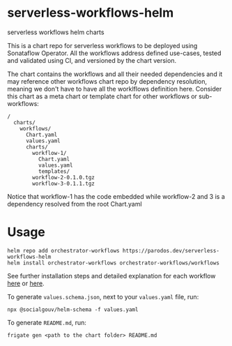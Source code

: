 # serverless-workflows-helm

serverless workflows helm charts 

This is a chart repo for serverless workflows to be deployed using Sonataflow Operator.
All the workflows address defined use-cases, tested and validated using CI, and versioned by the chart version.

The chart contains the workflows and all their needed dependencies and it may reference other workflows chart repo 
by dependency resolution, meaning we don't have to have all the worklflows definition here. 
Consider this chart as a meta chart or template chart for other workflows or sub-workflows:

```
/
  charts/              
    workflows/
      Chart.yaml
      values.yaml
      charts/
        workflow-1/
          Chart.yaml
          values.yaml
          templates/
        workflow-2-0.1.0.tgz
        workflow-3-0.1.1.tgz
```

Notice that workflow-1 has the code embedded while workflow-2 and 3 is a dependency resolved from the root Chart.yaml


# Usage      

```
helm repo add orchestrator-workflows https://parodos.dev/serverless-workflows-helm
helm install orchestrator-workflows orchestrator-workflows/workflows
```
See further installation steps and detailed explanation for each workflow [here](https://github.com/parodos-dev/serverless-workflows-helm/tree/gh-pages?tab=readme-ov-file#installation) or [here](https://www.parodos.dev/serverless-workflows-helm/).
      
To generate `values.schema.json`, next to your `values.yaml` file, run: 
```
npx @socialgouv/helm-schema -f values.yaml
```

To generate `README.md`, run:
```
frigate gen <path to the chart folder> README.md
```
